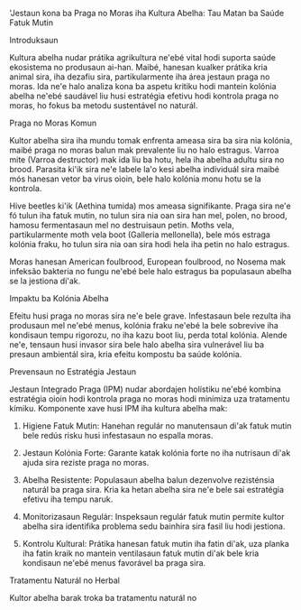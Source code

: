 'Jestaun kona ba Praga no Moras iha Kultura Abelha: Tau Matan ba Saúde Fatuk Mutin

Introduksaun

Kultura abelha nudar prátika agrikultura ne'ebé vital hodi suporta saúde ekosistema no produsaun ai-han. Maibé, hanesan kualker prátika kria animal sira, iha dezafiu sira, partikularmente iha área jestaun praga no moras. Ida ne'e halo analiza kona ba aspetu kritiku hodi mantein kolónia abelha ne'ebé saudável liu husi estratégia efetivu hodi kontrola praga no moras, ho fokus ba metodu sustentável no naturál.

Praga no Moras Komun

Kultor abelha sira iha mundu tomak enfrenta ameasa sira ba sira nia kolónia, maibé praga no moras balun mak prevalente liu no halo estragus. Varroa mite (Varroa destructor) mak ida liu ba hotu, hela iha abelha adultu sira no brood. Parasita ki'ik sira ne'e labele la'o kesi abelha individuál sira maibé mós hanesan vetor ba virus oioin, bele halo kolónia monu hotu se la kontrola.

Hive beetles ki'ik (Aethina tumida) mos ameasa signifikante. Praga sira ne'e fó tulun iha fatuk mutin, no tulun sira nia oan sira han mel, polen, no brood, hamosu fermentasaun mel no destruisaun petin. Moths vela, partikularmente moth vela boot (Galleria mellonella), bele mós estraga kolónia fraku, ho tulun sira nia oan sira hodi hela iha petin no halo estragus.

Moras hanesan American foulbrood, European foulbrood, no Nosema mak infeksão bakteria no fungu ne'ebé bele halo estragus ba populasaun abelha se la jestiona di'ak.

Impaktu ba Kolónia Abelha

Efeitu husi praga no moras sira ne'e bele grave. Infestasaun bele rezulta iha produsaun mel ne'ebé menus, kolónia fraku ne'ebé la bele sobrevive iha kondisaun tempu rigorozu, no iha kazu boot liu, perda total kolónia. Alende ne'e, tensaun husi invasor sira bele halo abelha sira vulnerável liu ba presaun ambientál sira, kria efeitu kompostu ba saúde kolónia.

Prevensaun no Estratégia Jestaun

Jestaun Integrado Praga (IPM) nudar abordajen holístiku ne'ebé kombina estratégia oioin hodi kontrola praga no moras hodi minimiza uza tratamentu kímiku. Komponente xave husi IPM iha kultura abelha mak:

1. Higiene Fatuk Mutin: Hanehan regulár no manutensaun di'ak fatuk mutin bele redús risku husi infestasaun no espalla moras.

2. Jestaun Kolónia Forte: Garante katak kolónia forte no iha nutrisaun di'ak ajuda sira reziste praga no moras.

3. Abelha Resistente: Populasaun abelha balun dezenvolve rezisténsia naturál ba praga sira. Kria ka hetan abelha sira ne'e bele sai estratégia efetivu iha tempu naruk.

4. Monitorizasaun Regulár: Inspeksaun regulár fatuk mutin permite kultor abelha sira identifika problema sedu bainhira sira fasil liu hodi jestiona.

5. Kontrolu Kultural: Prátika hanesan fatuk mutin iha fatin di'ak, uza planka iha fatin kraik no mantein ventilasaun fatuk mutin di'ak bele kria kondisaun ne'ebé menus favorável ba praga sira.

Tratamentu Naturál no Herbal

Kultor abelha barak troka ba tratamentu naturál no
